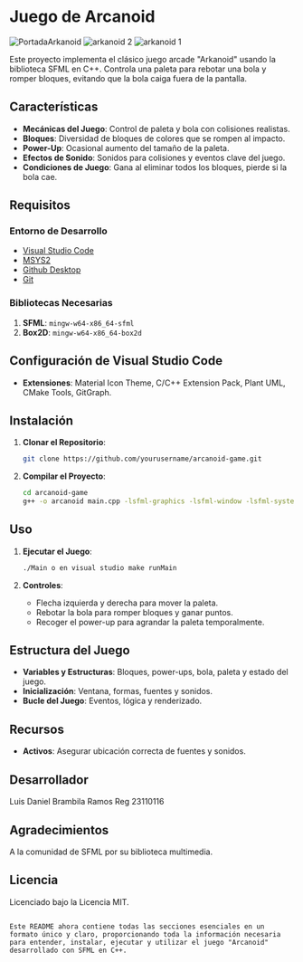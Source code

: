 # Juego de Arcanoid

![PortadaArkanoid](https://github.com/RoTtiN2/PROGRAMAS-TERCERO/assets/160083533/b7705685-a0ec-4537-a689-3bbed128dbbd)
![arkanoid 2](https://github.com/RoTtiN2/Arkanoid/assets/160083533/6d284602-8fbd-46cc-af72-9cec77021359)
![arkanoid 1](https://github.com/RoTtiN2/Arkanoid/assets/160083533/fab76246-9cfe-4e83-aa4c-f801c66ccaf9)

Este proyecto implementa el clásico juego arcade "Arkanoid" usando la biblioteca SFML en C++. Controla una paleta para rebotar una bola y romper bloques, evitando que la bola caiga fuera de la pantalla.

## Características

- **Mecánicas del Juego**: Control de paleta y bola con colisiones realistas.
- **Bloques**: Diversidad de bloques de colores que se rompen al impacto.
- **Power-Up**: Ocasional aumento del tamaño de la paleta.
- **Efectos de Sonido**: Sonidos para colisiones y eventos clave del juego.
- **Condiciones de Juego**: Gana al eliminar todos los bloques, pierde si la bola cae.

## Requisitos

### Entorno de Desarrollo

- [Visual Studio Code](https://code.visualstudio.com/)
- [MSYS2](https://www.msys2.org/)
- [Github Desktop](https://desktop.github.com/)
- [Git](https://git-scm.com/)

### Bibliotecas Necesarias

1. **SFML**: `mingw-w64-x86_64-sfml`
2. **Box2D**: `mingw-w64-x86_64-box2d`

## Configuración de Visual Studio Code

- **Extensiones**: Material Icon Theme, C/C++ Extension Pack, Plant UML, CMake Tools, GitGraph.

## Instalación

1. **Clonar el Repositorio**:

   ```bash
   git clone https://github.com/yourusername/arcanoid-game.git
   ```

2. **Compilar el Proyecto**:

   ```bash
   cd arcanoid-game
   g++ -o arcanoid main.cpp -lsfml-graphics -lsfml-window -lsfml-system -lsfml-audio
   ```

## Uso

1. **Ejecutar el Juego**:

   ```bash
   ./Main o en visual studio make runMain
   ```

2. **Controles**:

   - Flecha izquierda y derecha para mover la paleta.
   - Rebotar la bola para romper bloques y ganar puntos.
   - Recoger el power-up para agrandar la paleta temporalmente.

## Estructura del Juego

- **Variables y Estructuras**: Bloques, power-ups, bola, paleta y estado del juego.
- **Inicialización**: Ventana, formas, fuentes y sonidos.
- **Bucle del Juego**: Eventos, lógica y renderizado.

## Recursos

- **Activos**: Asegurar ubicación correcta de fuentes y sonidos.

## Desarrollador

Luis Daniel Brambila Ramos Reg 23110116

## Agradecimientos

A la comunidad de SFML por su biblioteca multimedia.

## Licencia

Licenciado bajo la Licencia MIT.
```

Este README ahora contiene todas las secciones esenciales en un formato único y claro, proporcionando toda la información necesaria para entender, instalar, ejecutar y utilizar el juego "Arcanoid" desarrollado con SFML en C++.